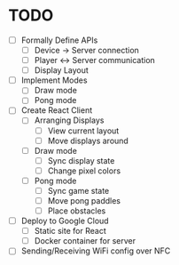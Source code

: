 # TODO

- [ ] Formally Define APIs
  - [ ] Device -> Server connection
  - [ ] Player <-> Server communication
  - [ ] Display Layout
- [ ] Implement Modes
  - [ ] Draw mode
  - [ ] Pong mode
- [ ] Create React Client
  - [ ] Arranging Displays
    - [ ] View current layout
    - [ ] Move displays around
  - [ ] Draw mode
    - [ ] Sync display state
    - [ ] Change pixel colors
  - [ ] Pong mode
    - [ ] Sync game state
    - [ ] Move pong paddles
    - [ ] Place obstacles
- [ ] Deploy to Google Cloud
  - [ ] Static site for React
  - [ ] Docker container for server
- [ ] Sending/Receiving WiFi config over NFC
